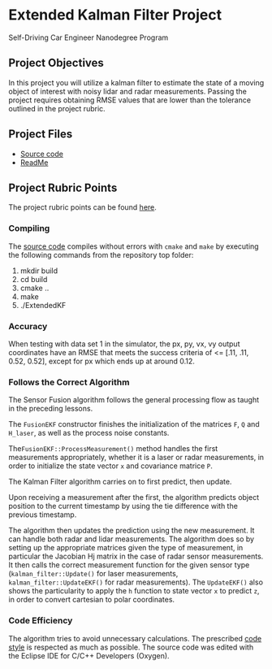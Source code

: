 # Extended Kalman Filter Project
Self-Driving Car Engineer Nanodegree Program

## Project Objectives

In this project you will utilize a kalman filter to estimate the state of a moving object of interest with noisy lidar and radar measurements. Passing the project requires obtaining RMSE values that are lower than the tolerance outlined in the project rubric. 

## Project Files

* [Source code](https://github.com/schambon77/CarND-Extended-Kalman-Filter/tree/master/src)
* [ReadMe](https://github.com/schambon77/CarND-Extended-Kalman-Filter/blob/master/README.md)

## Project Rubric Points

The project rubric points can be found [here](https://github.com/udacity/CarND-Extended-Kalman-Filter-Project).

### Compiling

The [source code](https://github.com/schambon77/CarND-Extended-Kalman-Filter/tree/master/src) compiles without errors with `cmake` and `make` by executing the following commands from the repository top folder:
1. mkdir build
2. cd build
3. cmake ..
4. make
5. ./ExtendedKF

### Accuracy

When testing with data set 1 in the simulator, the px, py, vx, vy output coordinates have an RMSE that meets the success criteria of <= [.11, .11, 0.52, 0.52], except for px which ends up at around 0.12.

### Follows the Correct Algorithm

The Sensor Fusion algorithm follows the general processing flow as taught in the preceding lessons.

The `FusionEKF` constructor finishes the initialization of the matrices `F`, `Q` and `H_laser`, as well as the process noise constants. 

The`FusionEKF::ProcessMeasurement()` method handles the first measurements appropriately, whether it is a laser or radar measurements, in order to initialize the state vector `x` and covariance matrice `P`.

The Kalman Filter algorithm carries on to first predict, then update.

Upon receiving a measurement after the first, the algorithm predicts object position to the current timestamp by using the tie difference with the previous timestamp.

The algorithm then updates the prediction using the new measurement. It can handle both radar and lidar measurements. The algorithm does so by setting up the appropriate matrices given the type of measurement, in particular the Jacobian Hj matrix in the case of radar sensor measurements. It then calls the correct measurement function for the given sensor type (`kalman_filter::Update()` for laser measurements, `kalman_filter::UpdateEKF()` for radar measurements). The `UpdateEKF()` also shows the particularity to apply the `h` function to state vector `x` to predict `z`, in order to convert cartesian to polar coordinates.

### Code Efficiency

The algorithm tries to avoid unnecessary calculations.
The prescribed [code style](https://google.github.io/styleguide/cppguide.html) is respected as much as possible.
The source code was edited with the Eclipse IDE for C/C++ Developers (Oxygen).
